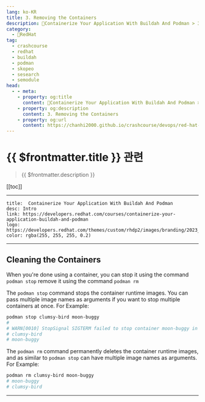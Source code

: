 ```yaml
---
lang: ko-KR
title: 3. Removing the Containers
description: 🔺Containerize Your Application With Buildah And Podman > 3. Removing the Containers
category:
  - 🔺RedHat
tag: 
  - crashcourse
  - redhat
  - buildah
  - podman
  - skopeo
  - sesearch
  - semodule
head:
  - - meta:
    - property: og:title
      content: 🔺Containerize Your Application With Buildah And Podman > 3. Removing the Containers
    - property: og:description
      content: 3. Removing the Containers
    - property: og:url
      content: https://chanhi2000.github.io/crashcourse/devops/red-hat-containerize-your-application-w-buildah-and-podman/03.html
---
```


# {{ $frontmatter.title }} 관련

> {{ $frontmatter.description }}

[[toc]]

---

```component VPCard
title:  Containerize Your Application With Buildah And Podman
desc: Intro
link: https://developers.redhat.com/courses/containerize-your-application-buildah-and-podman
logo: https://developers.redhat.com/themes/custom/rhdp2/images/branding/2023_RHDLogo_black_text.svg
color: rgba(255, 255, 255, 0.2)
```

---

## Cleaning the Containers

When you're done using a container, you can stop it using the command `podman stop` remove it using the command `podman rm`

The `podman stop` command stops the container runtime images. You can pass multiple image names as arguments if you want to stop multiple containers at once. For Example:

```sh
podman stop clumsy-bird moon-buggy
# 
# WARN[0010] StopSignal SIGTERM failed to stop container moon-buggy in 10 seconds, resorting to SIGKILL 
# clumsy-bird
# moon-buggy
```

The `podman rm` command permanently deletes the container runtime images, and as similar to `podman stop` can have multiple image names as arguments. For Example:

```sh
podman rm clumsy-bird moon-buggy
# moon-buggy
# clumsy-bird
```

---

<TagLinks />